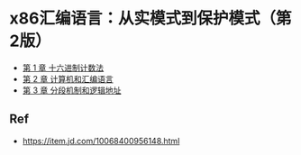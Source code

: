# x86汇编语言：从实模式到保护模式（第2版）


* [第 1 章 十六进制计数法](./01/)
* [第 2 章 计算机和汇编语言](./02/)
* [第 3 章 分段机制和逻辑地址](./03/)

## Ref

* <https://item.jd.com/10068400956148.html>